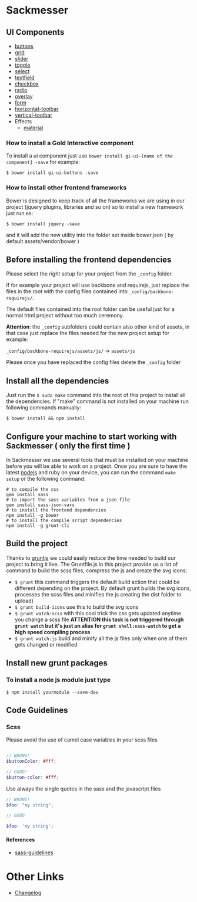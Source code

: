 # Sackmesser

## UI Components

- [buttons](http://goldinteractive.github.io/ui-buttons/)
- [grid](http://goldinteractive.github.io/ui-grid/)
- [slider](http://goldinteractive.github.io/ui-slider/)
- [toggle](http://goldinteractive.github.io/ui-toggle/)
- [select](http://goldinteractive.github.io/ui-select/)
- [textfield](http://goldinteractive.github.io/ui-textfield/)
- [checkbox](http://goldinteractive.github.io/ui-checkbox/)
- [radio](http://goldinteractive.github.io/ui-radio/)
- [overlay](http://goldinteractive.github.io/ui-overlay/)
- [form](http://goldinteractive.github.io/ui-form/)
- [horizontal-toolbar](http://goldinteractive.github.io/ui-horizontal-toolbar/)
- [vertical-toolbar](http://goldinteractive.github.io/ui-vertical-toolbar/)
- Effects
  - [material](http://goldinteractive.github.io/ui-effects-material/)


### How to install a Gold Interactive component
To install a ui component just use `bower install gi-ui-[name of the component] -save` for example:

```shell
$ bower install gi-ui-buttons -save
```

### How to install other frontend frameworks

Bower is designed to keep track of all the frameworks we are using in our project (jquery plugins, libraries and so on) so to install a new framework just run es:

```shell
$ bower install jquery -save
```
and it will add the new utility into the folder set inside bower.json ( by default assets/vendor/bower )

## Before installing the frontend dependencies

Please select the right setup for your project from the ``_config`` folder.

If for example your project will use backbone and requirejs, just replace the files in the root with the config files contained into ``_config/backbone-requirejs/``.

The default files contained into the root folder can be useful just for a normal html project without too much ceremony.

__Attention__: the ``_config`` subfolders could contain also other kind of assets, in that case just replace the files needed for the new project setup for example:

``_config/backbone-requirejs/assets/js/`` -> ``assets/js``

Please once you have replaced the config files delete the ``_config`` folder

## Install all the dependencies

Just run the `$ sudo make` command into the root of this project to install all the dependencies.
If "make" command is not installed on your machine run following commands manually:

```shell
$ bower install && npm install
```

## Configure your machine to start working with Sackmesser ( only the first time )

In Sackmesser we use several tools that must be installed on your machine before you will be able to work on a project.
Once you are sure to have the latest [nodejs](http://nodejs.org/) and ruby on your device, you can run the command `make setup` or the following command:

```shell
# to compile the css
gem install sass
# to import the sass variables from a json file
gem install sass-json-vars
# to install the frontend dependencies
npm install -g bower
# to install the compile script dependencies
npm install -g grunt-cli
```

## Build the project

Thanks to [gruntjs](http://gruntjs.com/) we could easily reduce the time needed to build our project to bring it live.
The Gruntfile.js in this project provide us a list of command to build the scss files, compress the js and create the svg icons:

 * `$ grunt` this command triggers the default build action that could be different depending on the project. By default grunt builds the svg icons, processes the scss files and minifies the js creating the dist folder to upload)
 * `$ grunt build-icons` use this to build the svg icons
 * `$ grunt watch:scss` with this cool trick the css gets updated anytime you change a scss file __ATTENTION this task is not triggered through `grunt watch` but it's just an alias for `grunt shell:sass-watch` to get a high speed compiling process__
 * `$ grunt watch:js` build and minify all the js files only when one of them gets changed or modified

## Install new grunt packages

### To install a node js module just type

```shell
$ npm install yourmodule --save-dev
```

## Code Guidelines

### Scss

Please avoid the use of camel case variables in your scss files
```scss

// WRONG!
$buttonColor: #fff;

// GOOD!
$button-color: #fff;

```

Use always the single quotes in the sass and the javascript files

```scss
// WRONG!
$foo: "my string";

// GOOD

$foo: 'my string';

```

#### References

- [sass-guidelines](http://sass-guidelin.es/)


# Other Links

- [Changelog](CHANGELOG.md)
